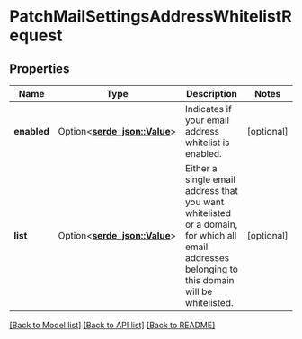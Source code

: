 # PatchMailSettingsAddressWhitelistRequest

## Properties

Name | Type | Description | Notes
------------ | ------------- | ------------- | -------------
**enabled** | Option<[**serde_json::Value**](.md)> | Indicates if your email address whitelist is enabled. | [optional]
**list** | Option<[**serde_json::Value**](.md)> | Either a single email address that you want whitelisted or a domain, for which all email addresses belonging to this domain will be whitelisted. | [optional]

[[Back to Model list]](../README.md#documentation-for-models) [[Back to API list]](../README.md#documentation-for-api-endpoints) [[Back to README]](../README.md)


